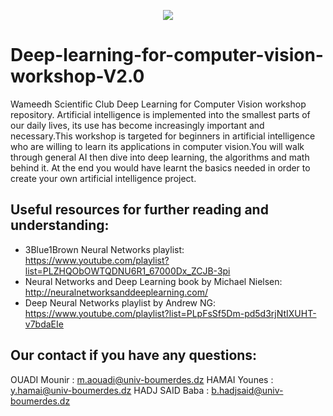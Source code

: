 
<p align="center">
  <img src="https://i.ibb.co/wyKRMdC/Wameedh.png" />
</p>

# Deep-learning-for-computer-vision-workshop-V2.0
Wameedh Scientific Club Deep Learning for Computer Vision workshop repository.
Artificial intelligence is implemented into the smallest parts of our daily lives, its use has become increasingly important and necessary.This workshop is targeted for  beginners in artificial intelligence who are willing to learn its applications in computer vision.You will walk through general AI then dive into deep learning, the algorithms and math behind it. 
At the end you would have  learnt the basics  needed in order to create your own artificial intelligence project.

## Useful resources for further reading and understanding:
- 3Blue1Brown Neural Networks playlist:
https://www.youtube.com/playlist?list=PLZHQObOWTQDNU6R1_67000Dx_ZCJB-3pi
- Neural Networks and Deep Learning book by Michael Nielsen:
http://neuralnetworksanddeeplearning.com/
- Deep Neural Networks playlist by Andrew NG:
https://www.youtube.com/playlist?list=PLpFsSf5Dm-pd5d3rjNtIXUHT-v7bdaEIe

## Our contact if you have any questions:
OUADI Mounir : m.aouadi@univ-boumerdes.dz
HAMAI Younes : y.hamai@univ-boumerdes.dz
HADJ SAID Baba : b.hadjsaid@univ-boumerdes.dz
